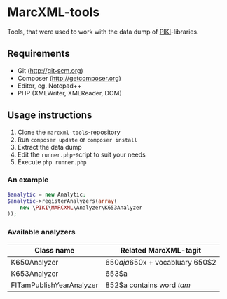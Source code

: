 # MarcXML-tools

Tools, that were used to work with the data dump of [PIKI](https://piki.verkkokirjasto.fi/web/arena)-libraries.

## Requirements

- Git (http://git-scm.org)
- Composer (http://getcomposer.org)
- Editor, eg. Notepad++
- PHP (XMLWriter, XMLReader, DOM)

## Usage instructions

1. Clone the `marcxml-tools`-repository
2. Run `composer update` or `composer install`
3. Extract the data dump
4. Edit the `runner.php`-script to suit your needs
5. Execute `php runner.php`

### An example

```PHP
$analytic = new Analytic;
$analytic->registerAnalyzers(array(
    new \PIKI\MARCXML\Analyzer\K653Analyzer
));
```

### Available analyzers

| Class name   | Related MarcXML-tagit
| ------------ | ----
| K650Analyzer | 650$a ja 650$x + vocabluary 650$2
| K653Analyzer | 653$a
| FITamPublishYearAnalyzer | 852$a contains word *tam*
